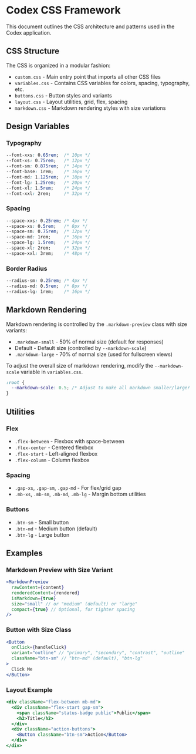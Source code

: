 # Codex CSS Framework

This document outlines the CSS architecture and patterns used in the Codex application.

## CSS Structure

The CSS is organized in a modular fashion:

- `custom.css` - Main entry point that imports all other CSS files
- `variables.css` - Contains CSS variables for colors, spacing, typography, etc.
- `buttons.css` - Button styles and variants
- `layout.css` - Layout utilities, grid, flex, spacing
- `markdown.css` - Markdown rendering styles with size variations

## Design Variables

### Typography

```css
--font-xxs: 0.65rem;  /* 10px */
--font-xs: 0.75rem;   /* 12px */
--font-sm: 0.875rem;  /* 14px */
--font-base: 1rem;    /* 16px */
--font-md: 1.125rem;  /* 18px */
--font-lg: 1.25rem;   /* 20px */
--font-xl: 1.5rem;    /* 24px */
--font-xxl: 2rem;     /* 32px */
```

### Spacing

```css
--space-xxs: 0.25rem; /* 4px */
--space-xs: 0.5rem;   /* 8px */
--space-sm: 0.75rem;  /* 12px */
--space-md: 1rem;     /* 16px */
--space-lg: 1.5rem;   /* 24px */
--space-xl: 2rem;     /* 32px */
--space-xxl: 3rem;    /* 48px */
```

### Border Radius

```css
--radius-sm: 0.25rem; /* 4px */
--radius-md: 0.5rem;  /* 8px */
--radius-lg: 1rem;    /* 16px */
```

## Markdown Rendering

Markdown rendering is controlled by the `.markdown-preview` class with size variants:

- `.markdown-small` - 50% of normal size (default for responses)
- Default - Default size (controlled by `--markdown-scale`)
- `.markdown-large` - 70% of normal size (used for fullscreen views)

To adjust the overall size of markdown rendering, modify the `--markdown-scale` variable in `variables.css`.

```css
:root {
  --markdown-scale: 0.5; /* Adjust to make all markdown smaller/larger */
}
```

## Utilities

### Flex

- `.flex-between` - Flexbox with space-between
- `.flex-center` - Centered flexbox
- `.flex-start` - Left-aligned flexbox
- `.flex-column` - Column flexbox

### Spacing

- `.gap-xs`, `.gap-sm`, `.gap-md` - For flex/grid gap
- `.mb-xs`, `.mb-sm`, `.mb-md`, `.mb-lg` - Margin bottom utilities

### Buttons

- `.btn-sm` - Small button
- `.btn-md` - Medium button (default)
- `.btn-lg` - Large button

## Examples

### Markdown Preview with Size Variant

```jsx
<MarkdownPreview
  rawContent={content}
  renderedContent={rendered}
  isMarkdown={true}
  size="small" // or "medium" (default) or "large"
  compact={true} // Optional, for tighter spacing
/>
```

### Button with Size Class

```jsx
<Button
  onClick={handleClick}
  variant="outline" // "primary", "secondary", "contrast", "outline"
  className="btn-sm" // "btn-md" (default), "btn-lg" 
>
  Click Me
</Button>
```

### Layout Example

```jsx
<div className="flex-between mb-md">
  <div className="flex-start gap-sm">
    <span className="status-badge public">Public</span>
    <h2>Title</h2>
  </div>
  <div className="action-buttons">
    <Button className="btn-sm">Action</Button>
  </div>
</div>
```